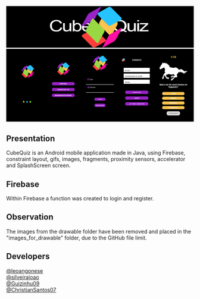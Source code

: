 <img src=cubei.png/>
<img src=olaa.png/>

## Presentation
CubeQuiz is an Android mobile application made in Java, using Firebase, constraint layout, gifs, images, fragments, proximity sensors, accelerator and SplashScreen screen.

## Firebase 
Within Firebase a function was created to login and register.

## Observation 
The images from the drawable folder have been removed and placed in the "images_for_drawable" folder, due to the GitHub file limit.

## Developers
 [@leoangonese]()  <br/>
 [@silveirajoao](https://github.com/silveirajoao) <br/>
 [@Guizinhu09](https://github.com/Guizinhu09) <br/>
 [@ChristianSantos07](https://github.com/ChristianSantos07)
